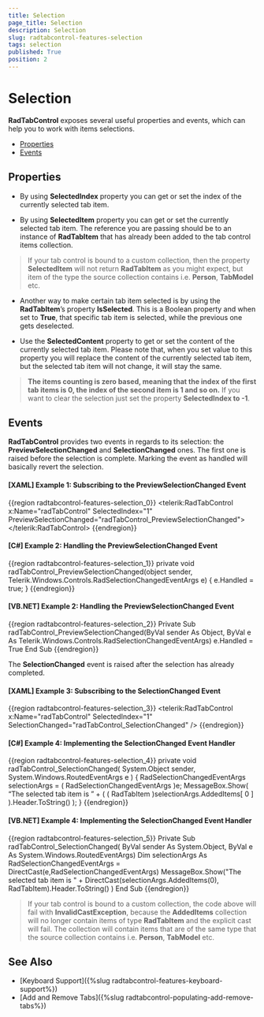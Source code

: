 ```yaml
---
title: Selection
page_title: Selection
description: Selection
slug: radtabcontrol-features-selection
tags: selection
published: True
position: 2
---
```


# Selection

__RadTabControl__ exposes several useful properties and events, which can help you to work with items selections.

* [Properties](#properties)
* [Events](#events)
        
## Properties

* By using __SelectedIndex__ property you can get or set the index of the currently selected tab item.

* By using __SelectedItem__ property you can get or set the currently selected tab item. The reference you are passing should be to an instance of __RadTabItem__ that has already been added to the tab control items collection.

>If your tab control is bound to a custom collection, then the property __SelectedItem__ will not return __RadTabItem__ as you might expect, but item of the type the source collection contains i.e. __Person__, __TabModel__ etc.

* Another way to make certain tab item selected is by using the __RadTabItem__’s property __IsSelected__. This is a Boolean property and when set to __True__, that specific tab item is selected, while the previous one gets deselected.

* Use the __SelectedContent__ property to get or set the content of the currently selected tab item. Please note that, when you set value to this property you will replace the content of the currently selected tab item, but the selected tab item will not change, it will stay the same.

>__The items counting is zero based, meaning that the index of the first tab items is 0, the index of the second item is 1 and so on.__ If you want to clear the selection just set the property __SelectedIndex to -1__.

## Events

__RadTabControl__ provides two events in regards to its selection: the __PreviewSelectionChanged__ and __SelectionChanged__ ones. The first one is raised before the selection is complete. Marking the event as handled will basically revert the selection.

#### __[XAML] Example 1: Subscribing to the PreviewSelectionChanged Event__

{{region radtabcontrol-features-selection_0}}
	<telerik:RadTabControl x:Name="radTabControl" SelectedIndex="1" PreviewSelectionChanged="radTabControl_PreviewSelectionChanged">
	</telerik:RadTabControl>
{{endregion}}

#### __[C#] Example 2: Handling the PreviewSelectionChanged Event__

{{region radtabcontrol-features-selection_1}}
	 private void radTabControl_PreviewSelectionChanged(object sender, Telerik.Windows.Controls.RadSelectionChangedEventArgs e)
        {
            e.Handled = true;
        }
{{endregion}}

#### __[VB.NET] Example 2: Handling the PreviewSelectionChanged Event__

{{region radtabcontrol-features-selection_2}}
	Private Sub radTabControl_PreviewSelectionChanged(ByVal sender As Object, ByVal e As Telerik.Windows.Controls.RadSelectionChangedEventArgs)
    	e.Handled = True
	End Sub
{{endregion}} 

The __SelectionChanged__ event is raised after the selection has already completed.

#### __[XAML] Example 3: Subscribing to the SelectionChanged Event__

{{region radtabcontrol-features-selection_3}}
	<telerik:RadTabControl x:Name="radTabControl" SelectedIndex="1" SelectionChanged="radTabControl_SelectionChanged" />
{{endregion}}

#### __[C#] Example 4: Implementing the SelectionChanged Event Handler__

{{region radtabcontrol-features-selection_4}}
	private void radTabControl_SelectionChanged( System.Object sender, System.Windows.RoutedEventArgs e )
	{
	    RadSelectionChangedEventArgs selectionArgs = ( RadSelectionChangedEventArgs )e;
	    MessageBox.Show( “The selected tab item is ” + ( ( RadTabItem )selectionArgs.AddedItems[ 0 ] ).Header.ToString() );
	}
{{endregion}}

#### __[VB.NET] Example 4: Implementing the SelectionChanged Event Handler__

{{region radtabcontrol-features-selection_5}}
	Private Sub radTabControl_SelectionChanged( ByVal sender As System.Object, ByVal e As System.Windows.RoutedEventArgs)
	        Dim selectionArgs As RadSelectionChangedEventArgs = DirectCast(e,RadSelectionChangedEventArgs)
	        MessageBox.Show("The selected tab item is " + DirectCast(selectionArgs.AddedItems(0), RadTabItem).Header.ToString() )
	End Sub
{{endregion}}

>If your tab control is bound to a custom collection, the code above will fail with __InvalidCastException__, because the __AddedItems__ collection will no longer contain items of type __RadTabItem__ and the explicit cast will fail. The collection will contain items that are of the same type that the source collection contains i.e. __Person__, __TabModel__ etc.

## See Also  
 * [Keyboard Support]({%slug radtabcontrol-features-keyboard-support%})
 * [Add and Remove Tabs]({%slug radtabcontrol-populating-add-remove-tabs%})
